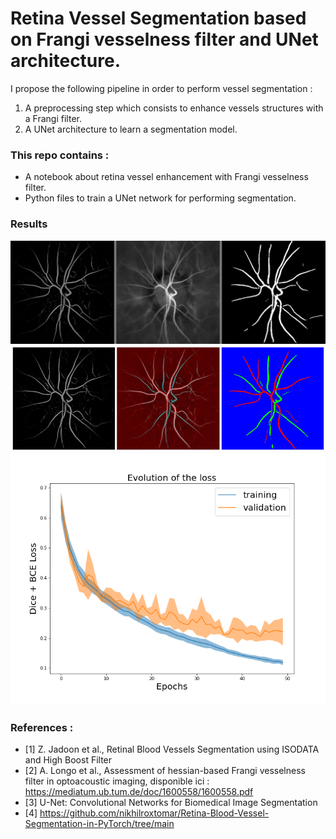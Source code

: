 # Retina Vessel Segmentation based on Frangi vesselness filter and UNet architecture.

I propose the following pipeline in order to perform vessel segmentation :
1) A preprocessing step which consists to enhance vessels structures with a Frangi filter.
2) A UNet architecture to learn a segmentation model. 

### This repo contains :
- A notebook about retina vessel enhancement with Frangi vesselness filter. 
- Python files to train a UNet network for performing segmentation.

### Results

<img title="result" alt="Alt text" src="/images/11_0.jpg">

<img title="result" alt="Alt text" src="/images/vessel-seg-final.png">

<img title="result" alt="Alt text" src="/images/logs.png">

  
### References : 
- [1] Z. Jadoon et al., Retinal Blood Vessels Segmentation using ISODATA and High Boost Filter
- [2]  A. Longo et al., Assessment of hessian-based Frangi vesselness filter in optoacoustic imaging, disponible ici : https://mediatum.ub.tum.de/doc/1600558/1600558.pdf
- [3] U-Net: Convolutional Networks for Biomedical Image Segmentation
- [4] https://github.com/nikhilroxtomar/Retina-Blood-Vessel-Segmentation-in-PyTorch/tree/main
